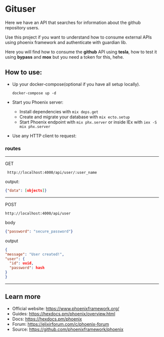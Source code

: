 # Gituser

Here we have an API that searches for information about the github repository users.

Use this project if you want to understand how to consume external APIs
using phoenix framework and authenticate with guardian lib.

Here you will find how to consume the **github** API using **tesla**, how to test it using **bypass** and **mox** but you need a token for this, hehe.

## How to use:
- Up your docker-compose(optional if you have all setup locally).
  ```
  docker-compose up -d
  ```
- Start you Phoenix server:
  * Install dependencies with `mix deps.get`
  * Create and migrate your database with `mix ecto.setup`
  * Start Phoenix endpoint with `mix phx.server` or inside IEx with `iex -S mix phx.server`

- Use any HTTP client to request:

### routes
___
  GET
  ```
   http://localhost:4000/api/user/:user_name
  ``` 
  output:
  ```json
  {"data": [objects]}
  ```
___
  POST
  ```
  http://localhost:4000/api/user
  ```
  body
  ```json
  {"password": "secure_password"}
  ```
  output
  ```json
  {
  "message": "User created!",
  "user": {
    "id": uuid,
    "password": hash
  }
}
  ```
-----
## Learn more

  * Official website: https://www.phoenixframework.org/
  * Guides: https://hexdocs.pm/phoenix/overview.html
  * Docs: https://hexdocs.pm/phoenix
  * Forum: https://elixirforum.com/c/phoenix-forum
  * Source: https://github.com/phoenixframework/phoenix
